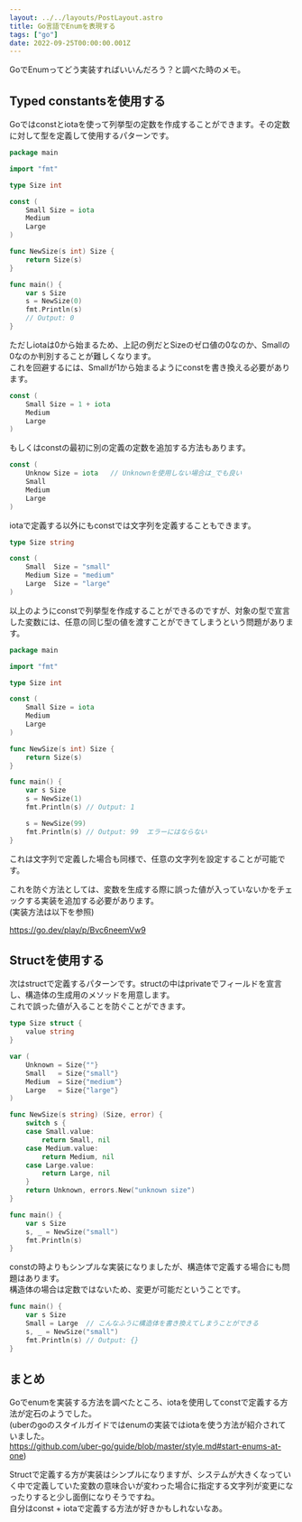 ```yaml
---
layout: ../../layouts/PostLayout.astro
title: Go言語でEnumを表現する
tags: ["go"]
date: 2022-09-25T00:00:00.001Z
---
```


GoでEnumってどう実装すればいいんだろう？と調べた時のメモ。

## Typed constantsを使用する

Goではconstとiotaを使って列挙型の定数を作成することができます。その定数に対して型を定義して使用するパターンです。

```go
package main

import "fmt"

type Size int

const (
	Small Size = iota
	Medium
	Large
)

func NewSize(s int) Size {
	return Size(s)
}

func main() {
	var s Size
    s = NewSize(0)
	fmt.Println(s)
    // Output: 0
}
```

ただしiotaは0から始まるため、上記の例だとSizeのゼロ値の0なのか、Smallの0なのか判別することが難しくなります。  
これを回避するには、Smallが1から始まるようにconstを書き換える必要があります。

```go
const (
	Small Size = 1 + iota
	Medium
	Large
)
```

もしくはconstの最初に別の定義の定数を追加する方法もあります。

```go
const (
    Unknow Size = iota   // Unknownを使用しない場合は_でも良い
	Small
	Medium
	Large
)
```

iotaで定義する以外にもconstでは文字列を定義することもできます。

```go
type Size string

const (
	Small  Size = "small"
	Medium Size = "medium"
	Large  Size = "large"
)
```

以上のようにconstで列挙型を作成することができるのですが、対象の型で宣言した変数には、任意の同じ型の値を渡すことができてしまうという問題があります。

```go
package main

import "fmt"

type Size int

const (
	Small Size = iota
	Medium
	Large
)

func NewSize(s int) Size {
	return Size(s)
}

func main() {
	var s Size
    s = NewSize(1)
	fmt.Println(s) // Output: 1

    s = NewSize(99)
	fmt.Println(s) // Output: 99  エラーにはならない
}
```

これは文字列で定義した場合も同様で、任意の文字列を設定することが可能です。

これを防ぐ方法としては、変数を生成する際に誤った値が入っていないかをチェックする実装を追加する必要があります。  
(実装方法は以下を参照)

https://go.dev/play/p/Bvc6neemVw9

## Structを使用する

次はstructで定義するパターンです。structの中はprivateでフィールドを宣言し、構造体の生成用のメソッドを用意します。  
これで誤った値が入ることを防ぐことができます。

```go
type Size struct {
	value string
}

var (
	Unknown = Size{""}
	Small   = Size{"small"}
	Medium  = Size{"medium"}
	Large   = Size{"large"}
)

func NewSize(s string) (Size, error) {
	switch s {
	case Small.value:
		return Small, nil
	case Medium.value:
		return Medium, nil
	case Large.value:
		return Large, nil
	}
	return Unknown, errors.New("unknown size")
}

func main() {
	var s Size
	s, _ = NewSize("small")
	fmt.Println(s)
}
```

constの時よりもシンプルな実装になりましたが、構造体で定義する場合にも問題はあります。  
構造体の場合は定数ではないため、変更が可能だということです。

```go
func main() {
	var s Size
	Small = Large  // こんなふうに構造体を書き換えてしまうことができる
	s, _ = NewSize("small")
	fmt.Println(s) // Output: {}
}
```

## まとめ
Goでenumを実装する方法を調べたところ、iotaを使用してconstで定義する方法が定石のようでした。  
(uberのgoのスタイルガイドではenumの実装ではiotaを使う方法が紹介されていました。  
https://github.com/uber-go/guide/blob/master/style.md#start-enums-at-one)

Structで定義する方が実装はシンプルになりますが、システムが大きくなっていく中で定義していた変数の意味合いが変わった場合に指定する文字列が変更になったりすると少し面倒になりそうですね。  
自分はconst + iotaで定義する方法が好きかもしれないなあ。
